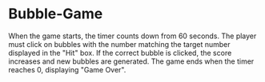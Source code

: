 # Bubble-Game
When the game starts, the timer counts down from 60 seconds. The player must click on bubbles with the number matching the target number displayed in the "Hit" box. If the correct bubble is clicked, the score increases and new bubbles are generated. The game ends when the timer reaches 0, displaying "Game Over". 
